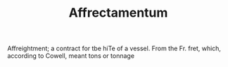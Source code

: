 ---
title: Affrectamentum
letter: A
permalink: "/definitions/affrectamentum.html"
body: Affreightment; a contract for tbe hiTe of a vessel. From the Fr. fret, which,
  according to Cowell, meant tons or tonnage
published_at: '2018-07-07'
source: Black's Law Dictionary
layout: post
---